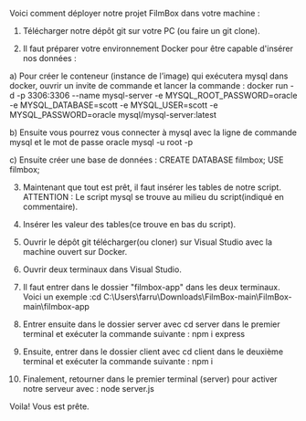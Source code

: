 Voici comment déployer notre projet FilmBox dans votre machine :

1. Télécharger notre dépôt git sur votre PC (ou faire un git clone).

2. Il faut préparer votre environnement Docker pour être capable d'insérer nos données :
   
a) Pour créer le conteneur (instance de l’image) qui exécutera mysql dans docker, ouvrir un invite de commande et lancer la commande :
   docker run -d -p 3306:3306 --name mysql-server -e MYSQL_ROOT_PASSWORD=oracle -e MYSQL_DATABASE=scott -e MYSQL_USER=scott -e MYSQL_PASSWORD=oracle mysql/mysql-server:latest

b) Ensuite vous pourrez vous connecter à mysql avec la ligne de commande mysql et le mot de passe oracle
   mysql -u root -p

c) Ensuite créer une base de données :
   CREATE DATABASE filmbox;
   USE filmbox;

3. Maintenant que tout est prêt, il faut insérer les tables de notre script. ATTENTION : Le script mysql se trouve au milieu du script(indiqué en commentaire).

4. Insérer les valeur des tables(ce trouve en bas du script).

5. Ouvrir le dépôt git télécharger(ou cloner) sur Visual Studio avec la machine ouvert sur Docker.

6. Ouvrir deux terminaux dans Visual Studio.

7. Il faut entrer dans le dossier "filmbox-app" dans les deux terminaux. Voici un exemple :cd C:\Users\farru\Downloads\FilmBox-main\FilmBox-main\filmbox-app

8. Entrer ensuite dans le dossier server avec cd server dans le premier terminal et exécuter la commande suivante : npm i express

9. Ensuite, entrer dans le dossier client avec cd client dans le deuxième terminal et exécuter la commande suivante : npm i

10. Finalement, retourner dans le premier terminal (server) pour activer notre serveur avec : node server.js

Voila! Vous est prête.
